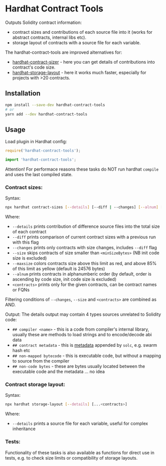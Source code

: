 # Hardhat Contract Tools

Outputs Solidity contract information:
* contract sizes and contributions of each source file into it (works for abstract contracts, internal libs etc).
* storage layout of contracts with a source file for each variable.

The hardhat-contract-tools are improved alternatives for:
* [hardhat-contract-sizer](https://github.com/ItsNickBarry/hardhat-contract-sizer/) - here you can get details of contributions into contract's code size.
* [hardhat-storage-layout](https://github.com/aurora-is-near/hardhat-storage-layout/) - here it works much faster, especially for projects with >20 contracts.


## Installation

```bash
npm install --save-dev hardhat-contract-tools
# or
yarn add --dev hardhat-contract-tools
```

## Usage

Load plugin in Hardhat config:

```javascript
require('hardhat-contract-tools');
```

```typescript
import 'hardhat-contract-tools';
```

Attention! For performace reasons these tasks do NOT run hardhat `compile` and uses the last compiled state. 

### Contract sizes:

Syntax:

```bash
npx hardhat contract-sizes [--details] [--diff | --changes] [--alnum] [--size <minSizeBytes>] [--maxsize <maxSizeBytes>] [...<contracts>]
```
Where:
* `--details` prints contribution of difference source files into the total size of each contract
* `--diff` prints comparison of current contract sizes with a previous run with this flag
* `--changes` prints only contracts with size changes, includes `--diff` flag
* `--size` skips contracts of size smaller than `<minSizeBytes>` (NB init code size is excluded)
* `--maxsize` colors contracts size above this limit as red, and above 85% of this limit as yellow (default is 24576 bytes)
* `--alnum` prints contracts in alphanumberic order (by default, order is ascending by code size, init code size is excluded)
* `<contracts>` prints only for the given contracts, can be contract names or FQNs

Filtering conditions of `--changes`, `--size` and `<contracts>` are combined as AND.

Output:
The details output may contain 4 types sources unrelated to Solidity code:
* `## compiler <name>` - this is a code from compiler's internal library, usually these are methods to load strings and to encode/decode abi data
* `## contract metadata` - this is [metadata](https://docs.soliditylang.org/en/v0.8.15/metadata.html) appended by `solc`, e.g. swarm hash etc
* `## non-mapped bytecode` - this is executable code, but without a mapping to source from the compiler 
* `## non-code bytes` - these are bytes usually located between the executable code and the metadata ... no idea 

### Contract storage layout:

Syntax:

```bash
npx hardhat storage-layout [--details] [...<contracts>]
```
Where:
* `--details` prints a source file for each variable, useful for complex inheritance


### Tests:
Functionality of these tasks is also available as functions for direct use in tests, e.g. to check size limits or compatibility of storage layouts.

